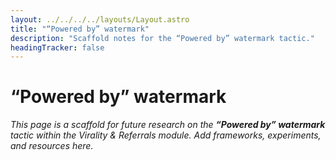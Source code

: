 ```yaml
---
layout: ../../../../layouts/Layout.astro
title: "“Powered by” watermark"
description: "Scaffold notes for the “Powered by” watermark tactic."
headingTracker: false
---
```

# “Powered by” watermark

_This page is a scaffold for future research on the **“Powered by” watermark** tactic within the Virality & Referrals module. Add frameworks, experiments, and resources here._
